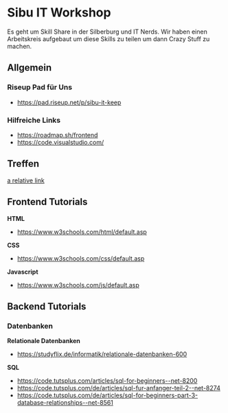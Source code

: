 # Sibu IT Workshop
Es geht um Skill Share in der Silberburg und IT Nerds.
Wir haben einen Arbeitskreis aufgebaut um diese Skills 
zu teilen um dann Crazy Stuff zu machen.


## Allgemein

### Riseup Pad für Uns
- https://pad.riseup.net/p/sibu-it-keep

### Hilfreiche Links
- https://roadmap.sh/frontend
- https://code.visualstudio.com/

## Treffen 
[a relative link](1-meetup.md)


## Frontend Tutorials
**HTML**
- https://www.w3schools.com/html/default.asp

**CSS**
- https://www.w3schools.com/css/default.asp

**Javascript**
- https://www.w3schools.com/js/default.asp


## Backend Tutorials

### Datenbanken

**Relationale Datenbanken**
- https://studyflix.de/informatik/relationale-datenbanken-600

**SQL**
- https://code.tutsplus.com/articles/sql-for-beginners--net-8200
- https://code.tutsplus.com/de/articles/sql-fur-anfanger-teil-2--net-8274
- https://code.tutsplus.com/de/articles/sql-for-beginners-part-3-database-relationships--net-8561

